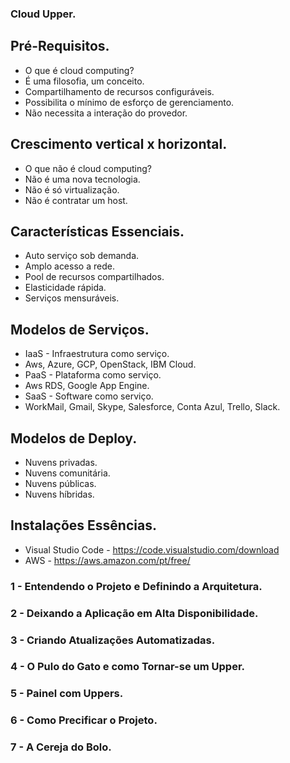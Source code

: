 ### Cloud Upper.
## Pré-Requisitos.

- O que é cloud computing?
- É uma filosofia, um conceito.
- Compartilhamento de recursos configuráveis.
- Possibilita o mínimo de esforço de gerenciamento.
- Não necessita a interação do provedor.

## Crescimento vertical x horizontal.

- O que não é cloud computing?
- Não é uma nova tecnologia.
- Não é só virtualização.
- Não é contratar um host.

## Características Essenciais.

- Auto serviço sob demanda.
- Amplo acesso a rede.
- Pool de recursos compartilhados.
- Elasticidade rápida.
- Serviços mensuráveis.

## Modelos de Serviços.

- IaaS - Infraestrutura como serviço.
- Aws, Azure, GCP, OpenStack, IBM Cloud.
- PaaS - Plataforma como serviço.
- Aws RDS, Google App Engine.
- SaaS - Software como serviço.
- WorkMail, Gmail, Skype, Salesforce, Conta Azul, Trello, Slack.

## Modelos de Deploy.

- Nuvens privadas.
- Nuvens comunitária.
- Nuvens públicas.
- Nuvens híbridas.

## Instalações Essências.
- Visual Studio Code - https://code.visualstudio.com/download
- AWS - https://aws.amazon.com/pt/free/

### 1 - Entendendo o Projeto e Definindo a Arquitetura.

### 2 - Deixando a Aplicação em Alta Disponibilidade.

### 3 -  Criando Atualizações Automatizadas.

### 4 - O Pulo do Gato e como Tornar-se um Upper.

### 5 - Painel com Uppers.

### 6 - Como Precificar o Projeto.

### 7 - A Cereja do Bolo.

























